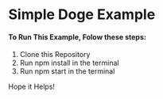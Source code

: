 # Simple Doge Example

#### To Run This Example, Folow these steps:
1. Clone this Repository
1. Run npm install in the terminal
1. Run npm start in the terminal

Hope it Helps!
